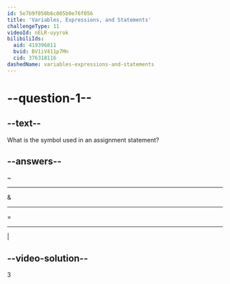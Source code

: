 ```yaml
---
id: 5e7b9f050b6c005b0e76f056
title: 'Variables, Expressions, and Statements'
challengeType: 11
videoId: nELR-uyyrok
bilibiliIds:
  aid: 419396811
  bvid: BV1iV411p7Mn
  cid: 376318116
dashedName: variables-expressions-and-statements
---
```


# --question-1--

## --text--

What is the symbol used in an assignment statement?

## --answers--

~

---

&

---

=

---

\|

## --video-solution--

3

